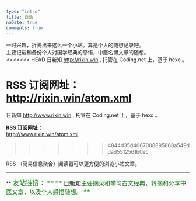 ```yaml
---
type: "intro"
title: 自话
noDate: true
comments: true
---
```

  
一时兴趣，折腾出来这么一个小站。算是个人的随想记录吧。  
主要记载和备份个人对国学经典的感悟，中医名博文章的随想。  
<<<<<<< HEAD
日新知 http://rixin.win , 托管在 Coding.net 上，基于 hexo 。  


**RSS 订阅网址：**  
http://rixin.win/atom.xml 
=======
日新知 http://www.rixin.win , 托管在 Coding.net 上，基于 hexo 。  


**RSS 订阅网址：**  
http://www.rixin.win/atom.xml 
>>>>>>> 4844d35d4067008895868a549ddad5512561b0ec
  
RSS （简易信息聚合）阅读器可以更方便的浏览小站文章。  

---------------------------------------

** <font color=green face=微软雅黑 size=4>友站链接：<font> **
** <font color=green face=微软雅黑 size=3.5><a href="http://www.daheng.xyz" target="_blank" rel="external">日新知</a>主要摘录和学习古文经典，转摘和分享中医文章，以及个人感悟随想。</font> **
